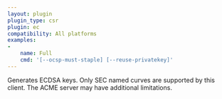 ```yaml
---
layout: plugin
plugin_type: csr
plugin: ec
compatibility: All platforms
examples:
- 
    name: Full
    cmd: '[--ocsp-must-staple] [--reuse-privatekey]'
---
```

Generates ECDSA keys. Only SEC named curves are supported by this client. The ACME server may have additional limitations.